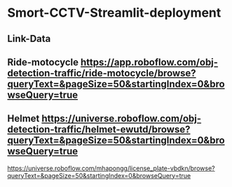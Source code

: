 # Smort-CCTV-Streamlit-deployment
Link-Data
  -
Ride-motocycle https://app.roboflow.com/obj-detection-traffic/ride-motocycle/browse?queryText=&pageSize=50&startingIndex=0&browseQuery=true
  -
Helmet https://universe.roboflow.com/obj-detection-traffic/helmet-ewutd/browse?queryText=&pageSize=50&startingIndex=0&browseQuery=true
  -
https://universe.roboflow.com/mhapongg/license_plate-vbdkn/browse?queryText=&pageSize=50&startingIndex=0&browseQuery=true
